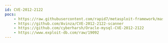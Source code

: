 ```yaml
---
id: CVE-2012-2122
pocs:
    - https://raw.githubusercontent.com/rapid7/metasploit-framework/master/modules/auxiliary/scanner/mysql/mysql_authbypass_hashdump.rb
    - https://github.com/Avinza/CVE-2012-2122-scanner
    - https://github.com/cyberharsh/Oracle-mysql-CVE-2012-2122
    - https://www.exploit-db.com/raw/19092
---
```

